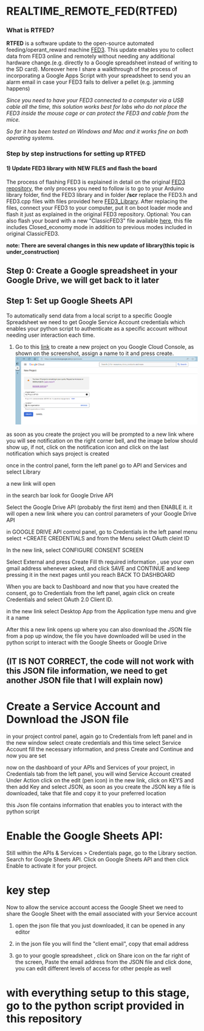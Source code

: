 # REALTIME_REMOTE_FED(RTFED)
### What is RTFED?
**RTFED** is a software update to the open-source automated feeding/operant_reward machine [FED3](https://github.com/KravitzLabDevices/FED3/wiki). This update enables you to collect data from FED3 online and remotely without needing any additional hardware change.(e.g. directly to a Google spreadsheet instead of writing to the SD card). Moreover here I share a walkthrough of the process of incorporating a Google Apps Script with your spreadsheet to send you an alarm email in case your FED3 fails to deliver a pellet (e.g. jamming happens)

*Since you need to have your FED3 connected to a computer via a USB cable all the time, this solution works best for labs who do not place the FED3 inside the mouse cage or can protect the FED3 and cable from the mice.*

*So far it has been tested on Windows and Mac and it works fine on both operating systems.*

### Step by step instructions for setting up RTFED
#### 1) Update FED3 library with NEW FILES and flash the board
The process of  flashing FED3 is explained in detail on the original [FED3 repository](https://github.com/KravitzLabDevices/FED3_library), the only process you need to follow is to go to your Arduino library folder, find the FED3 library and in folder **/scr** replace the FED3.h and FED3.cpp files with files provided here [FED3_Library](https://github.com/Htbibalan/FED_RT/tree/main/source/FED3_Library). 
After replacing the files,  connect your FED3 to your computer, put it on boot loader mode and flash it just as explained in the original FED3 repository. 
Optional: You can also flash your board with a new "ClassicFED3" file available [here](https://github.com/Htbibalan/FED_RT/tree/main/source/FED3_Library/ClassicFED3), this file includes Closed_economy mode in addition to previous modes included in original ClassicFED3.

**note: There are several changes in this new update of library(this topic is under_construction)**

## Step 0: Create a Google spreadsheet in your Google Drive, we will get back to it later

## Step 1: Set up Google Sheets API
To automatically send data from a local script to a specific Google Spreadsheet we need to get Google Service Account credentials which enables your python script to authenticate as a specific account without needing user interaction each time.


1) Go to this [link](https://console.cloud.google.com/projectcreate) to create a new project on you Google Cloud Console, as shown on  the screenshot, assign a name to it and press create.
![create_project](https://github.com/Htbibalan/FED_RT/blob/main/source/Images/project_create_1.png)

as soon as you create the project you will be prompted to a new link where you will see notification on the right corner bell, and the image below should show up, if not, click on the notification icon and click on the last notification which says project is created

once in the control panel, form the left panel go to API and Services and select Library 

a new link will open

in the search bar look for Google Drive API

Select the Google Drive API (probably the first item) and then ENABLE it. it will open a new link where you can control parameters of your Google Drive API

in GOOGLE DRIVE API control panel, go to Credentials in the left panel menu
select +CREATE CREDENTIALS and from the Menu select OAuth cleint ID

In the new link, select CONFIGURE CONSENT SCREEN

Select External and press Create
Fill th required information , use your own gmail address whenever asked, and click SAVE and CONTINUE and keep pressing it in the next pages until you reach BACK TO DASHBOARD

When you are back to Dashboard and now that you have created the consent, go to Credentials from the left panel, again click on create Credentials and select  OAuth 2.0 Client ID.

in the new link select Desktop App from the Application type menu and give it a name

After this  a new link opens up where you can also download the JSON file from a pop up window, the file you have downloaded will be used in the python script to interact with the Google Sheets or Google Drive
## (IT IS NOT CORRECT, the code will not work with this JSON file information, we need to get another JSON file that I will explain now)

# Create a Service Account and Download the JSON file
in your project control panel, again go to Credentials from left panel and in the new window select create credentials and this time select Service Account
fill the necessary information, and press Create and Continue and now you are set

now on the dashboard of your APIs and Services of your project, in Credentials tab from the left panel, you will wind Service Account created
Under Action click on the edit (pen icon)
in the new link, click on KEYS and then add Key and select JSON, as soon as you create the JSON key a file is downloaded, take that file and copy it to your preferred location

this Json file contains information that enables you to interact with the python script

# Enable the Google Sheets API:

Still within the APIs & Services > Credentials page, go to the Library section.
Search for Google Sheets API.
Click on Google Sheets API and then click Enable to activate it for your project.

# key step
Now to allow the service account access the Google Sheet we need to share the Google Sheet with the email associated with your Service account

1) open  the json file that you just downloaded, it can be opened in any editor

2) in  the json file you will find the "client email", copy that email address
3) go to your google spreadsheet , click on Share icon on the far right of the screen, Paste the email address from the JSON file and click done, you can edit different levels of access for other people as well


# with everything setup to this stage, go to the python script provided in this repository



























